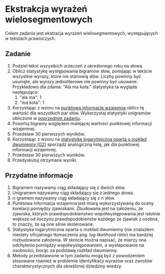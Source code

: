 # Ekstrakcja wyrażeń wielosegmentowych

Celem zadania jest ekstracja wyrażeń wielosegmentowych, występujących w tekstach prawniczych.

## Zadanie

1. Podziel tekst wszystkich orzeczeń z określonego roku na słowa.
1. Oblicz statystykę występowania bigramów słów, pomijając w tekście wszystkie wyrazy,
   które nie stanowią słów. Liczby powinny być usunięte, ale wyrazy jednoliterowe nie powinny być usuwane. Przykładowo
   dla zdania: "Ala ma kota." statystyka ta wygląda następująco:
   1. "ala ma": 1
   1. "ma kota": 1
1. Korzystając z wzoru na [punktową informację wzajemną](https://en.wikipedia.org/wiki/Pointwise_mutual_information)
   oblicz tę wartość dla wszystkich par słów. Wykorzystaj statystyki unigramów obliczone w [poprzednim zadaniu](3-levenshtein.md).
1. Posortuj bigramy względem malejącej wartości punktowej informacji wzajemnej.
1. Przedstaw 30 pierwszych wyników.
1. Korzystając z wzoru na [statystykę logarytmiczną opartą o rozkład dwumienny (G2)](http://tdunning.blogspot.com/2008/03/surprise-and-coincidence.html)
   sporządź analogiczną listę, jak dla punktowej informacji wzajemnej.
1. Przedstaw 30 pierwszych wyników.
1. Przedyskutuj otrzymane wyniki.

## Przydatne informacje

1. Bigramem nazywamy ciąg składający się z dwóch słów.
1. Unigramem nazywamy ciąg składający się z jednego słowa.
1. n-gramem nazywamy ciąg składający się z n słów.
1. Punktowa informacja wzajemna jest miarą wykorzystywaną do oceny korelacji pomiędzy zjawiskami. 
   Zbudowana jest na założeniu, że zjawiska, których prawdopodobieństwo współwystępowania jest istotnie większe
   od iloczynu prawdopodobieństw każdego ze zjawisk z osobna, to znaczy, że są one silnie skolerowane.
1. Statystyka logarytmiczna oparta o rozkład dwumienny (nie znalazłem niestety oficjalnego tłumaczenia ang. *log
   likelihood ratio*) ma bardziej rozbudowane założenia. W skrócie można napisać, że mierzy ona odchylenie pomiędzy
   współwystępowaniem, a wystepowanie na osobności, biorąc za podstawę rozkład dwumienny.
1. Metody przedstawione w tym zadaniu mogą być z powodzeniem stosowane również w problemie identyfikacji wyrazów oraz
   zwrotów charakterystycznych dla określonej dziedziny wiedzy.
